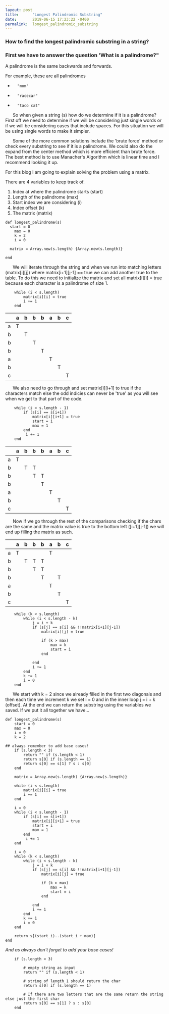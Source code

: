 ```yaml
---
layout: post
title:      "Longest Palindromic Substring"
date:       2019-06-15 17:23:22 -0400
permalink:  longest_palindromic_substring
---
```



### **How to find the longest palindromic substring in a string?**


### First we have to answer the question 'What is a palindrome?"


A palindrome is the same backwards and forwards.


For example, these are all palindromes


  *       "mom"
  *       "racecar"
  *       "taco cat"



&nbsp;&nbsp;&nbsp;&nbsp;&nbsp;&nbsp;So when given a string (s) how do we determine if it is a palindrome? First off we need to determine if we will be considering just single words or if we will be considering cases that include spaces. For this situation we will be using single words to make it simpler.




&nbsp;&nbsp;&nbsp;&nbsp;&nbsp;&nbsp;Some of the more common solutions include the 'brute force' method or check every substring to see if it is a palindrome. We could also do the expand from the center method which is more efficient than brute force. The best method is to use Manacher's Algorithm which is linear time and I recommend looking it up.



For this blog I am going to explain solving the problem using a matrix.

There are 4 variables to keep track of.
1. Index at where the palindrome starts (start)
2. Length of the palindrome (max)
3. Start index we are considering (i)
4. Index offset (k)
5. The matrix (matrix)





```
def longest_palindrome(s)
  start = 0
	max = 0
	k = 2
	i = 0
	
  matrix = Array.new(s.length) {Array.new(s.length)}

end
```



&nbsp;&nbsp;&nbsp;&nbsp;&nbsp;&nbsp;We will iterate through the string and when we run into matching letters (matrix\[i][j]) where matrix\[i+1][j-1] == true we can add another true to the table. To do this we need to initialize the matrix and set all matrix\[i][i] = true because each character is a palindrome of size 1.



```
    while (i < s.length)
        matrix[i][i] = true
        i += 1
    end
```



|   | a | b | b | b | a | b | c |
|---|---|---|---|---|---|---|---|
| a | T |   |   |   |   |   |   |
| b |   | T |   |   |   |   |   |
| b |   |   | T |   |   |   |   |
| b |   |   |   | T |   |   |   |
| a |   |   |   |   | T |   |   |
| b |   |   |   |   |   | T |   |
| c |   |   |   |   |   |   | T |



&nbsp;&nbsp;&nbsp;&nbsp;&nbsp;&nbsp;We also need to go through and set matrix\[i][i+1] to true if the characters match else the odd indicies can never be 'true' as you will see when we get to that part of the code.



```
    while (i < s.length - 1)
        if (s[i] == s[i+1])
            matrix[i][i+1] = true
            start = i
            max = 1
        end
         i += 1
    end
```



|   | a | b | b | b | a | b | c |
|---|---|---|---|---|---|---|---|
| a | T |   |   |   |   |   |   |
| b |   | T | T |   |   |   |   |
| b |   |   | T | T |   |   |   |
| b |   |   |   | T |   |   |   |
| a |   |   |   |   | T |   |   |
| b |   |   |   |   |   | T |   |
| c |   |   |   |   |   |   | T |




&nbsp;&nbsp;&nbsp;&nbsp;&nbsp;&nbsp;Now if we go through the rest of the comparisons checking if the chars are the same and the matrix value is true to the bottom left (\[i+1][j-1]) we will end up filling the matrix as such.




|   | a | b | b | b | a | b | c |
|---|---|---|---|---|---|---|---|
| a | T |   |   |   | T |   |   |
| b |   | T | T | T |   |   |   |
| b |   |   | T | T |   |   |   |
| b |   |   |   | T |   | T |   |
| a |   |   |   |   | T |   |   |
| b |   |   |   |   |   | T |   |
| c |   |   |   |   |   |   | T |



```
    while (k < s.length)
        while (i < s.length - k)
            j = i + k
            if (s[j] == s[i] && !!matrix[i+1][j-1])
                matrix[i][j] = true

                if (k > max)
                    max = k
                    start = i
                end

            end
            i += 1
        end
        k += 1
        i = 0
    end
```


&nbsp;&nbsp;&nbsp;&nbsp;&nbsp;&nbsp;We start with k = 2 since we already filled in the first two diagonals and then each time we increment k we set i = 0 and in the inner loop j = i + k (offset). At the end we can return the substring using the variables we saved. If we put it all together we have...




```
def longest_palindrome(s)
    start = 0
    max = 0
    i = 0
    k = 2

## always remember to add base cases!
    if (s.length < 3)
        return "" if (s.length < 1)
        return s[0] if (s.length == 1)
        return s[0] == s[1] ? s : s[0]
    end

    matrix = Array.new(s.length) {Array.new(s.length)}

    while (i < s.length)
        matrix[i][i] = true
        i += 1
    end

    i = 0
    while (i < s.length - 1)
        if (s[i] == s[i+1])
            matrix[i][i+1] = true
            start = i
            max = 1
        end
         i += 1
    end

    i = 0
    while (k < s.length)
        while (i < s.length - k)
            j = i + k
            if (s[j] == s[i] && !!matrix[i+1][j-1])
                matrix[i][j] = true

                if (k > max)
                    max = k
                    start = i
                end

            end
            i += 1
        end
        k += 1
        i = 0
    end

    return s[(start_i)..(start_i + max)]
end

```


*And as always don't forget to add your base cases!*


```
    if (s.length < 3)
		
		# empty string as input
        return "" if (s.length < 1)
				
		# string of length 1 should return the char
        return s[0] if (s.length == 1)
				
		# If there are two letters that are the same return the string else just the first char
        return s[0] == s[1] ? s : s[0]
    end
```
